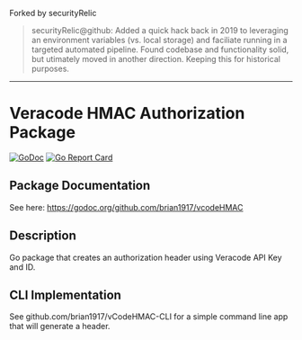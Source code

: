 Forked by securityRelic

> securityRelic@github: Added a quick hack back in 2019 to leveraging an environment variables (vs. local storage)
> and faciliate running in a targeted automated pipeline.  Found codebase and functionality solid, but utimately moved
> in another direction.  Keeping this for historical purposes. 

---

# Veracode HMAC Authorization Package
[![GoDoc](https://godoc.org/github.com/brian1917/vcodeHMAC?status.svg)](https://godoc.org/github.com/brian1917/vcodeHMAC)
[![Go Report Card](https://goreportcard.com/badge/github.com/brian1917/vcodeHMAC)](https://goreportcard.com/report/github.com/brian1917/vcodeHMAC)

## Package Documentation
See here: https://godoc.org/github.com/brian1917/vcodeHMAC

## Description
Go package that creates an authorization header using Veracode API Key and ID.

## CLI Implementation
See github.com/brian1917/vCodeHMAC-CLI for a simple command line app that will generate
a header.

